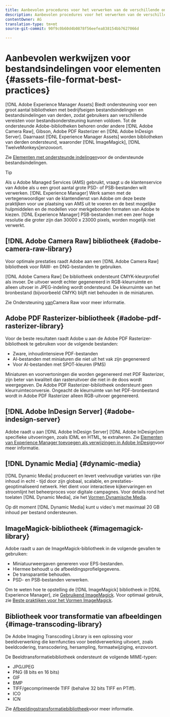 ```yaml
---
title: Aanbevolen procedures voor het verwerken van de verschillende ondersteunde bestandsindelingen met behulp van [!DNL Adobe Experience Manager Assets].
description: Aanbevolen procedures voor het verwerken van de verschillende ondersteunde bestandstypen met [!DNL Experience Manager Assets].
contentOwner: AG
translation-type: tm+mt
source-git-commit: 90f9c0b60d4b0878f56eefea838154bb7627066d

---
```



# Aanbevolen werkwijzen voor bestandsindelingen voor elementen {#assets-file-format-best-practices}

[!DNL Adobe Experience Manager Assets] Biedt ondersteuning voor een groot aantal bibliotheken met bedrijfseigen bestandsindelingen en bestandsindelingen van derden, zodat gebruikers aan verschillende vereisten voor bestandsondersteuning kunnen voldoen. Tot de ondersteunde Adobe-bibliotheken behoren onder andere [!DNL Adobe Camera Raw], Gibson, Adobe PDF Rasterizer en [!DNL Adobe InDesign Server]. Daarnaast [!DNL Experience Manager Assets] worden bibliotheken van derden ondersteund, waaronder [!DNL ImageMagick], [!DNL TwelveMonkeys]enzovoort.

Zie [Elementen met ondersteunde indelingen](/help/assets/assets-formats.md)voor de ondersteunde bestandsindelingen.

>[!TIP]
>
>Als u Adobe Managed Services (AMS) gebruikt, vraagt u de klantenservice van Adobe als u een groot aantal grote PSD- of PSB-bestanden wilt verwerken. [!DNL Experience Manager] Werk samen met de vertegenwoordiger van de klantendienst van Adobe om deze beste praktijken voor uw plaatsing van AMS uit te voeren en de best mogelijke hulpmiddelen en de modellen voor merkgebonden formaten van Adobe te kiezen. [!DNL Experience Manager] PSB-bestanden met een zeer hoge resolutie die groter zijn dan 30000 x 23000 pixels, worden mogelijk niet verwerkt.

## [!DNL Adobe Camera Raw] bibliotheek {#adobe-camera-raw-library}

Voor optimale prestaties raadt Adobe aan een [!DNL Adobe Camera Raw] bibliotheek voor RAW- en DNG-bestanden te gebruiken.

[!DNL Adobe Camera Raw] De bibliotheek ondersteunt CMYK-kleurprofiel als invoer. De uitvoer wordt echter gegenereerd in RGB-kleurruimte en alleen uitvoer in JPEG-indeling wordt ondersteund. De kleurruimte van het bronbestand (bijvoorbeeld CMYK) blijft niet behouden in de miniaturen.

Zie Ondersteuning [van](/help/assets/camera-raw.md)Camera Raw voor meer informatie.

## Adobe PDF Rasterizer-bibliotheek {#adobe-pdf-rasterizer-library}

Voor de beste resultaten raadt Adobe u aan de Adobe PDF Rasterizer-bibliotheek te gebruiken voor de volgende bestanden:

* Zware, inhoudintensieve PDF-bestanden
* AI-bestanden met miniaturen die niet uit het vak zijn gegenereerd
* Voor AI-bestanden met SPOT-kleuren (PMS)

Miniaturen en voorvertoningen die worden gegenereerd met PDF Rasterizer, zijn beter van kwaliteit dan rasteruitvoer die niet in de doos wordt weergegeven. De Adobe PDF Rasterizer-bibliotheek ondersteunt geen kleurruimteconversie. Ongeacht de kleurruimte van het PDF-bronbestand wordt in Adobe PDF Rasterizer alleen RGB-uitvoer gegenereerd.

## [!DNL Adobe InDesign Server] {#adobe-indesign-server}

Adobe raadt u aan [!DNL Adobe InDesign Server] [!DNL Adobe InDesign]om specifieke uitvoeringen, zoals IDML en HTML, te extraheren. Zie [Elementen van Experience Manager toevoegen als verwijzingen in Adobe InDesign](/help/assets/managing-linked-subassets.md#refai)voor meer informatie.

## [!DNL Dynamic Media]  {#dynamic-media}

[!DNL Dynamic Media] produceert en levert veelvoudige variaties van rijke inhoud in echt - tijd door zijn globaal, scalable, en prestaties-geoptimaliseerd netwerk. Het dient voor interactieve kijkervaringen en stroomlijnt het beheerproces voor digitale campagnes. Voor details rond het toelaten [!DNL Dynamic Media], zie het [Vormen Dynamische Media](/help/assets/config-dynamic.md).

Op dit moment [!DNL Dynamic Media] kunt u video&#39;s met maximaal 20 GB inhoud per bestand ondersteunen.

## ImageMagick-bibliotheek {#imagemagick-library}

Adobe raadt u aan de ImageMagick-bibliotheek in de volgende gevallen te gebruiken:

* Miniatuurweergaven genereren voor EPS-bestanden.
* Hiermee behoudt u de afbeeldingsprofielgegevens.
* De transparantie behouden.
* PSD- en PSB-bestanden verwerken.

Om te weten hoe te opstelling de [!DNL ImageMagick] bibliotheek in [!DNL Experience Manager], zie [Gebruikend ImageMagick](/help/assets/media-handlers.md#an-example-using-imagemagick). Voor optimaal gebruik, zie [Beste praktijken voor het Vormen ImageMagick](/help/assets/best-practices-for-imagemagick.md).

## Bibliotheek voor transformatie van afbeeldingen {#image-transcoding-library}

De Adobe Imaging Transcoding Library is een oplossing voor beeldverwerking die kernfuncties voor beeldverwerking uitvoert, zoals beeldcodering, transcodering, hersampling, formaatwijziging, enzovoort.

De Beeldtransformatiebibliotheek ondersteunt de volgende MIME-typen:

* JPG/JPEG
* PNG (8 bits en 16 bits)
* GIF
* BMP
* TIFF/gecomprimeerde TIFF (behalve 32 bits TIFF en PTiff).
* ICO
* ICN

Zie [Afbeeldingstransformatiebibliotheek](/help/assets/imaging-transcoding-library.md)voor meer informatie.
